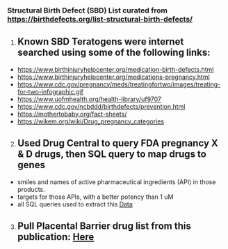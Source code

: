 ### Structural Birth Defect (SBD) List curated from https://birthdefects.org/list-structural-birth-defects/ 
##

1. ## Known SBD Teratogens were internet searched using some of the following links: 
- https://www.birthinjuryhelpcenter.org/medication-birth-defects.html
- https://www.birthinjuryhelpcenter.org/medications-pregnancy.html
- https://www.cdc.gov/pregnancy/meds/treatingfortwo/images/treating-for-two-infographic.gif
- https://www.uofmhealth.org/health-library/uf9707
- https://www.cdc.gov/ncbddd/birthdefects/prevention.html
- https://mothertobaby.org/fact-sheets/
- https://wikem.org/wiki/Drug_pregnancy_categories

##


2. ## Used Drug Central to query FDA pregnancy X & D drugs, then SQL query to map drugs to genes
- smiles and names of active pharmaceutical ingredients (API) in those products.
- targets for those APIs, with a better potency than 1 uM 
- all SQL queries used to extract this [Data](https://github.com/nih-cfde/ReproToxTables/tree/main/IDG/teratogens/data)
##


3. ## Pull Placental Barrier drug list from this publication: [Here](https://www.ncbi.nlm.nih.gov/pmc/articles/PMC8329444/)
